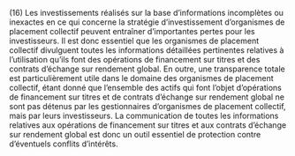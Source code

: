 (16) Les investissements réalisés sur la base d’informations incomplètes ou inexactes en ce qui concerne la stratégie d’investissement d’organismes de placement collectif peuvent entraîner d’importantes pertes pour les investisseurs. Il est donc essentiel que les organismes de placement collectif divulguent toutes les informations détaillées pertinentes relatives à l’utilisation qu’ils font des opérations de financement sur titres et des contrats d’échange sur rendement global. En outre, une transparence totale est particulièrement utile dans le domaine des organismes de placement collectif, étant donné que l’ensemble des actifs qui font l’objet d’opérations de financement sur titres et de contrats d’échange sur rendement global ne sont pas détenus par les gestionnaires d’organismes de placement collectif, mais par leurs investisseurs. La communication de toutes les informations relatives aux opérations de financement sur titres et aux contrats d’échange sur rendement global est donc un outil essentiel de protection contre d’éventuels conflits d’intérêts.